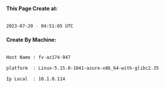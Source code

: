 
   
#### This Page Create at:

```bash

2023-07-20 - 04:51:05 UTC

```

#### Create By Machine:

```bash

Host Name : fv-az174-947

platform  : Linux-5.15.0-1041-azure-x86_64-with-glibc2.35

Ip Local  : 10.1.0.114

```

